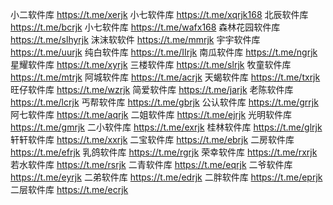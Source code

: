 小二软件库
https://t.me/xerjk
小七软件库
https://t.me/xqrjk168
北辰软件库
https://t.me/bcrjk
小七软件库
https://t.me/wafx168
森林花园软件库
https://t.me/slhyrjk
沫沫软软件
https://t.me/mmrjk
宇宇软件库
https://t.me/uurjk
纯白软件库
https://t.me/IIrjk
南瓜软件库
https://t.me/ngrjk
星耀软件库
https://t.me/xyrjk
三楼软件库
https://t.me/slrjk
牧童软件库
https://t.me/mtrjk
阿城软件库
https://t.me/acrjk
天蝎软件库
https://t.me/txrjk
旺仔软件库
https://t.me/wzrjk
简爱软件库
https://t.me/jarjk
老陈软件库
https://t.me/lcrjk
丐帮软件库
https://t.me/gbrjk
公认软件库
https://t.me/grrjk
阿七软件库
https://t.me/aqrjk
二姐软件库
https://t.me/ejrjk
光明软件库
https://t.me/gmrjk
二小软件库
https://t.me/exrjk
桂林软件库
https://t.me/glrjk
轩轩软件库
https://t.me/xxrjk
二宝软件库
https://t.me/ebrjk
二房软件库
https://t.me/efrjk
乳鸽软件库
https://t.me/rgrjk
荣幸软件库
https://t.me/rxrjk
若水软件库
https://t.me/rsrjk
二青软件库
https://t.me/eqrjk
二爷软件库
https://t.me/eyrjk
二弟软件库
https://t.me/edrjk
二胖软件库
https://t.me/eprjk
二层软件库
https://t.me/ecrjk
